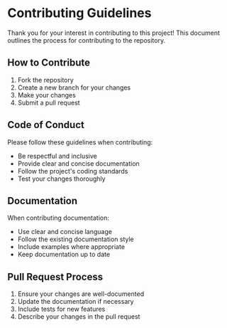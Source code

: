 # Contributing Guidelines

Thank you for your interest in contributing to this project! This document outlines the process for contributing to the repository.

## How to Contribute

1. Fork the repository
2. Create a new branch for your changes
3. Make your changes
4. Submit a pull request

## Code of Conduct

Please follow these guidelines when contributing:
- Be respectful and inclusive
- Provide clear and concise documentation
- Follow the project's coding standards
- Test your changes thoroughly

## Documentation

When contributing documentation:
- Use clear and concise language
- Follow the existing documentation style
- Include examples where appropriate
- Keep documentation up to date

## Pull Request Process

1. Ensure your changes are well-documented
2. Update the documentation if necessary
3. Include tests for new features
4. Describe your changes in the pull request
